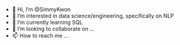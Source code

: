 - 👋 Hi, I’m @SimmyKwon
- 👀 I’m interested in data science/engineering, specifically on NLP
- 🌱 I’m currently learning SQL
- 💞️ I’m looking to collaborate on ...
- 📫 How to reach me ...

<!---
SimmyKwon/SimmyKwon is a ✨ special ✨ repository because its `README.md` (this file) appears on your GitHub profile.
You can click the Preview link to take a look at your changes.
--->
